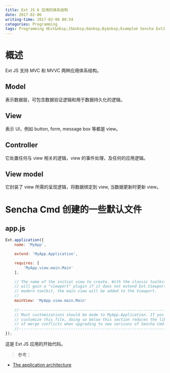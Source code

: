 ```yaml
---
title: Ext JS 6 应用的体系结构
date: 2017-02-06
writing-time: 2017-02-06 08:54
categories: Programming
tags: Programming 《Ext&nbsp;JS&nbsp;6&nbsp;By&nbsp;Example》 Sencha ExtJS Javascript
---
```


# 概述

Ext JS 支持 MVC 和 MVVC 两种应用体系结构。

## Model

表示数据层，可包含数据验证逻辑和用于数据持久化的逻辑。

## View

表示 UI，例如 button, form, message box 等都是 view。

## Controller

它处置任何与 view 相关的逻辑，view 的事件处理，及任何的应用逻辑。

## View model

它封装了 view 所需的呈现逻辑，将数据绑定到 view, 当数据更新时更新 view。


# Sencha Cmd 创建的一些默认文件

## app.js

```javascript
Ext.application({
    name: 'MyApp',

    extend: 'MyApp.Application',

    requires: [
        'MyApp.view.main.Main'
    ],

    // The name of the initial view to create. With the classic toolkit this class
    // will gain a "viewport" plugin if it does not extend Ext.Viewport. With the
    // modern toolkit, the main view will be added to the Viewport.
    //
    mainView: 'MyApp.view.main.Main'
	
    //-------------------------------------------------------------------------
    // Most customizations should be made to MyApp.Application. If you need to
    // customize this file, doing so below this section reduces the likelihood
    // of merge conflicts when upgrading to new versions of Sencha Cmd.
    //-------------------------------------------------------------------------
});
```

这是 Ext JS 应用的开始代码。



> 参考： 

+ [The application architecture](https://www.amazon.com/Ext-JS-Example-Anand-Dayalan/dp/178355049X/)
